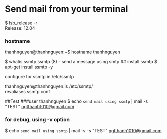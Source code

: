 # Send mail from your terminal


$ lsb_release -r <br/>
Release:        12.04

### hostname
thanhnguyen@thanhnguyen:~$ hostname 
thanhnguyen

<element>
$ whatis ssmtp
ssmtp (8)            - send a message using smtp
</element>
## install ssmtp
$ apt-get install ssmtp -y 

configure for ssmtp in /etc/ssmtp

thanhnguyen@thanhnguyen:ls /etc/ssmtp/<br/>
revaliases  ssmtp.conf

##Test
###user thanhnguyen
$ echo `send mail using ssmtp` | mail -s "TEST" ngtthanh1010@gmail.com

### for debug, using -v option
$ echo `send mail using ssmtp` | mail -v -s "TEST" ngtthanh1010@gmail.com

